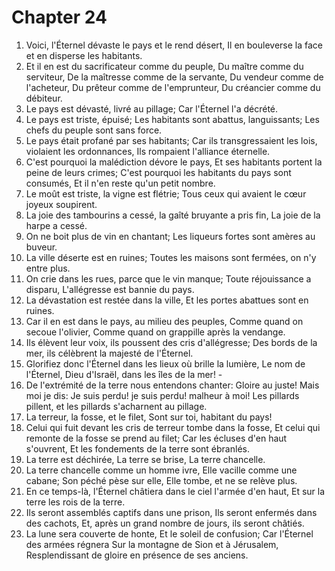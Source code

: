 # Chapter 24

1. Voici, l'Éternel dévaste le pays et le rend désert, Il en bouleverse la face et en disperse les habitants.
2. Et il en est du sacrificateur comme du peuple, Du maître comme du serviteur, De la maîtresse comme de la servante, Du vendeur comme de l'acheteur, Du prêteur comme de l'emprunteur, Du créancier comme du débiteur.
3. Le pays est dévasté, livré au pillage; Car l'Éternel l'a décrété.
4. Le pays est triste, épuisé; Les habitants sont abattus, languissants; Les chefs du peuple sont sans force.
5. Le pays était profané par ses habitants; Car ils transgressaient les lois, violaient les ordonnances, Ils rompaient l'alliance éternelle.
6. C'est pourquoi la malédiction dévore le pays, Et ses habitants portent la peine de leurs crimes; C'est pourquoi les habitants du pays sont consumés, Et il n'en reste qu'un petit nombre.
7. Le moût est triste, la vigne est flétrie; Tous ceux qui avaient le cœur joyeux soupirent.
8. La joie des tambourins a cessé, la gaîté bruyante a pris fin, La joie de la harpe a cessé.
9. On ne boit plus de vin en chantant; Les liqueurs fortes sont amères au buveur.
10. La ville déserte est en ruines; Toutes les maisons sont fermées, on n'y entre plus.
11. On crie dans les rues, parce que le vin manque; Toute réjouissance a disparu, L'allégresse est bannie du pays.
12. La dévastation est restée dans la ville, Et les portes abattues sont en ruines.
13. Car il en est dans le pays, au milieu des peuples, Comme quand on secoue l'olivier, Comme quand on grappille après la vendange.
14. Ils élèvent leur voix, ils poussent des cris d'allégresse; Des bords de la mer, ils célèbrent la majesté de l'Éternel.
15. Glorifiez donc l'Éternel dans les lieux où brille la lumière, Le nom de l'Éternel, Dieu d'Israël, dans les îles de la mer! -
16. De l'extrémité de la terre nous entendons chanter: Gloire au juste! Mais moi je dis: Je suis perdu! je suis perdu! malheur à moi! Les pillards pillent, et les pillards s'acharnent au pillage.
17. La terreur, la fosse, et le filet, Sont sur toi, habitant du pays!
18. Celui qui fuit devant les cris de terreur tombe dans la fosse, Et celui qui remonte de la fosse se prend au filet; Car les écluses d'en haut s'ouvrent, Et les fondements de la terre sont ébranlés.
19. La terre est déchirée, La terre se brise, La terre chancelle.
20. La terre chancelle comme un homme ivre, Elle vacille comme une cabane; Son péché pèse sur elle, Elle tombe, et ne se relève plus.
21. En ce temps-là, l'Éternel châtiera dans le ciel l'armée d'en haut, Et sur la terre les rois de la terre.
22. Ils seront assemblés captifs dans une prison, Ils seront enfermés dans des cachots, Et, après un grand nombre de jours, ils seront châtiés.
23. La lune sera couverte de honte, Et le soleil de confusion; Car l'Éternel des armées régnera Sur la montagne de Sion et à Jérusalem, Resplendissant de gloire en présence de ses anciens.

